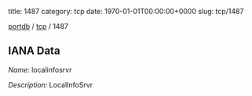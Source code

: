 title: 1487
category: tcp
date: 1970-01-01T00:00:00+0000
slug: tcp/1487

[portdb](/) / [tcp](/category/tcp.html) / 1487


## IANA Data

_Name:_ localinfosrvr

_Description:_ LocalInfoSrvr

